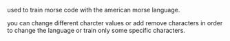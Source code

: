 used to train morse code with the american morse language.

you can change different charcter values or add remove characters in order to change the language or train only some specific characters.